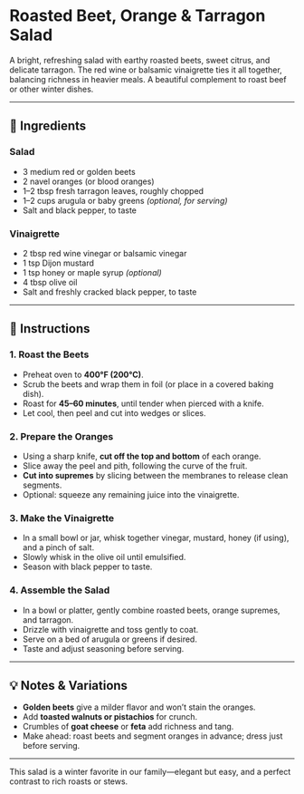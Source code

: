 # Roasted Beet, Orange & Tarragon Salad

A bright, refreshing salad with earthy roasted beets, sweet citrus, and delicate tarragon. The red wine or balsamic vinaigrette ties it all together, balancing richness in heavier meals. A beautiful complement to roast beef or other winter dishes.

---

## 🥗 Ingredients

### Salad
- 3 medium red or golden beets
- 2 navel oranges (or blood oranges)
- 1–2 tbsp fresh tarragon leaves, roughly chopped
- 1–2 cups arugula or baby greens *(optional, for serving)*
- Salt and black pepper, to taste

### Vinaigrette
- 2 tbsp red wine vinegar or balsamic vinegar
- 1 tsp Dijon mustard
- 1 tsp honey or maple syrup *(optional)*
- 4 tbsp olive oil
- Salt and freshly cracked black pepper, to taste

---

## 🔪 Instructions

### 1. Roast the Beets
- Preheat oven to **400°F (200°C)**.
- Scrub the beets and wrap them in foil (or place in a covered baking dish).
- Roast for **45–60 minutes**, until tender when pierced with a knife.
- Let cool, then peel and cut into wedges or slices.

### 2. Prepare the Oranges
- Using a sharp knife, **cut off the top and bottom** of each orange.
- Slice away the peel and pith, following the curve of the fruit.
- **Cut into supremes** by slicing between the membranes to release clean segments.
- Optional: squeeze any remaining juice into the vinaigrette.

### 3. Make the Vinaigrette
- In a small bowl or jar, whisk together vinegar, mustard, honey (if using), and a pinch of salt.
- Slowly whisk in the olive oil until emulsified.
- Season with black pepper to taste.

### 4. Assemble the Salad
- In a bowl or platter, gently combine roasted beets, orange supremes, and tarragon.
- Drizzle with vinaigrette and toss gently to coat.
- Serve on a bed of arugula or greens if desired.
- Taste and adjust seasoning before serving.

---

## 💡 Notes & Variations

- **Golden beets** give a milder flavor and won’t stain the oranges.
- Add **toasted walnuts or pistachios** for crunch.
- Crumbles of **goat cheese** or **feta** add richness and tang.
- Make ahead: roast beets and segment oranges in advance; dress just before serving.

---

This salad is a winter favorite in our family—elegant but easy, and a perfect contrast to rich roasts or stews.
